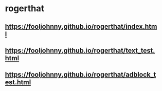 # rogerthat

## https://fooljohnny.github.io/rogerthat/index.html
## https://fooljohnny.github.io/rogerthat/text_test.html
## https://fooljohnny.github.io/rogerthat/adblock_test.html
